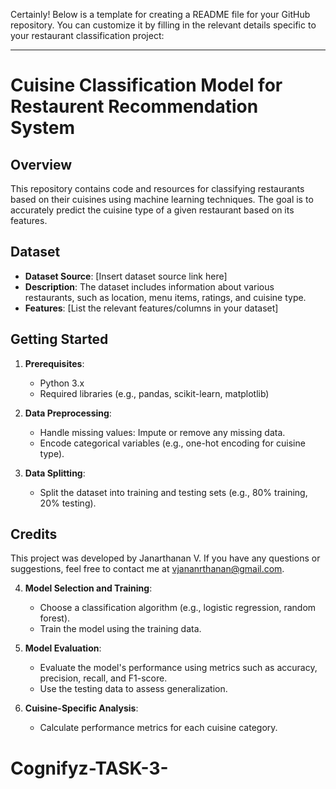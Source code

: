 Certainly! Below is a template for creating a README file for your GitHub repository. You can customize it by filling in the relevant details specific to your restaurant classification project:

---

# Cuisine Classification Model for Restaurent Recommendation System

## Overview

This repository contains code and resources for classifying restaurants based on their cuisines using machine learning techniques. The goal is to accurately predict the cuisine type of a given restaurant based on its features.

## Dataset

- **Dataset Source**: [Insert dataset source link here]
- **Description**: The dataset includes information about various restaurants, such as location, menu items, ratings, and cuisine type.
- **Features**: [List the relevant features/columns in your dataset]

## Getting Started

1. **Prerequisites**:
   - Python 3.x
   - Required libraries (e.g., pandas, scikit-learn, matplotlib)

2. **Data Preprocessing**:
   - Handle missing values: Impute or remove any missing data.
   - Encode categorical variables (e.g., one-hot encoding for cuisine type).

3. **Data Splitting**:
   - Split the dataset into training and testing sets (e.g., 80% training, 20% testing).
  
## Credits

This project was developed by Janarthanan V. If you have any questions or suggestions, feel free to contact me at vjananrthanan@gmail.com.

4. **Model Selection and Training**:
   - Choose a classification algorithm (e.g., logistic regression, random forest).
   - Train the model using the training data.

5. **Model Evaluation**:
   - Evaluate the model's performance using metrics such as accuracy, precision, recall, and F1-score.
   - Use the testing data to assess generalization.

6. **Cuisine-Specific Analysis**:
   - Calculate performance metrics for each cuisine category.
# Cognifyz-TASK-3-

